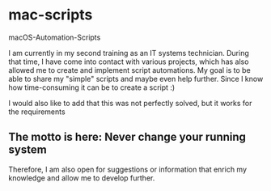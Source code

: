 # mac-scripts
macOS-Automation-Scripts

I am currently in my second training as an IT systems technician. 
During that time, I have come into contact with various projects, which has also allowed me to create and implement script automations. 
My goal is to be able to share my "simple" scripts and maybe even help further. Since I know how time-consuming it can be to create a script :)

I would also like to add that this was not perfectly solved, but it works for the requirements

## The motto is here: Never change your running system
Therefore, I am also open for suggestions or information that enrich my knowledge and allow me to develop further.
